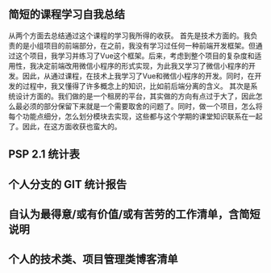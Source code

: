 ## 简短的课程学习自我总结
从两个方面去总结通过这个课程的学习我所得的收获。
首先是技术方面的。我负责的是小组项目的前端部分，在之前，我没有学习过任何一种前端开发框架。但通过这个项目，我学习并练习了Vue这个框架。后来，考虑到整个项目的复杂度和适用性，我决定前端改用微信小程序的形式实现，为此我又学习了微信小程序的开发。因此，从通过课程，在技术上我学习了Vue和微信小程序的开发。同时，在开发的过程中，我又懂得了许多概念上的知识，比如前后端分离的含义。
其次是系统设计方面的。我们做的是一个租房的平台，其实做的方向有点过于大了，因此怎么最必须的部分保留下来就是一个需要取舍的问题了。同时，做一个项目，怎么将每个功能点细分，怎么划分模块去实现，这些都与这个学期的课堂知识联系在一起了。因此，在这方面收获也蛮大的。


## PSP 2.1 统计表
## 个人分支的 GIT 统计报告
## 自认为最得意/或有价值/或有苦劳的工作清单，含简短说明
## 个人的技术类、项目管理类博客清单
